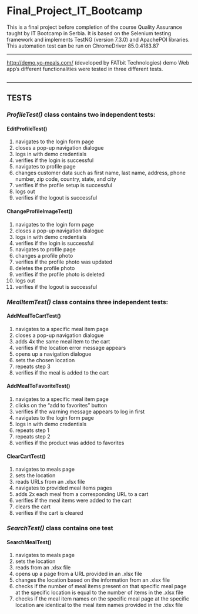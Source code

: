 <h1 class="code-line" data-line-start=0 data-line-end=1 ><a id="Final_Project_IT_Bootcamp_0"></a>Final_Project_IT_Bootcamp</h1>
<p class="has-line-data" data-line-start="1" data-line-end="3">This is a final project before completion of the course Quality Assurance taught by IT Bootcamp in Serbia. It is based on the Selenium testing framework and implements TestNG (version 7.3.0) and ApachePOI libraries. This automation test can be run on ChromeDriver 85.0.4183.87<br>
<img src="https://alternative.me/media/256/selenium-icon-r8to6r6vkc0esz9w-c.png" alt=""></p>
<hr>
<p class="has-line-data" data-line-start="6" data-line-end="7"><a href="http://demo.yo-meals.com/">http://demo.yo-meals.com/</a> (developed by FATbit Technologies) demo Web app’s different functionalities were tested in three different tests.</p>
<p class="has-line-data" data-line-start="8" data-line-end="9"><img src="https://www.yo-meals.com/images/logo.png" alt=""></p>
<hr>
<h2 class="code-line" data-line-start=13 data-line-end=14 ><a id="TESTS_13"></a><strong>TESTS</strong></h2>
<h3 class="code-line" data-line-start=15 data-line-end=16 ><a id="ProfileTest_class_contains_two_independent_tests_15"></a><em>ProfileTest()</em> class contains two independent tests:</h3>
<h4 class="code-line" data-line-start=17 data-line-end=18 ><a id="EditProfileTest_17"></a>EditProfileTest()</h4>
<ol>
<li class="has-line-data" data-line-start="18" data-line-end="19">navigates to the login form page</li>
<li class="has-line-data" data-line-start="19" data-line-end="20">closes a pop-up navigation dialogue</li>
<li class="has-line-data" data-line-start="20" data-line-end="21">logs in with demo credentials</li>
<li class="has-line-data" data-line-start="21" data-line-end="22">verifies if the login is successful</li>
<li class="has-line-data" data-line-start="22" data-line-end="23">navigates to profile page</li>
<li class="has-line-data" data-line-start="23" data-line-end="24">changes customer data such as first name, last name, address, phone number, zip code, country, state, and city</li>
<li class="has-line-data" data-line-start="24" data-line-end="25">verifies if the profile setup is successful</li>
<li class="has-line-data" data-line-start="25" data-line-end="26">logs out</li>
<li class="has-line-data" data-line-start="26" data-line-end="28">verifies if the logout is successful</li>
</ol>
<h4 class="code-line" data-line-start=28 data-line-end=29 ><a id="ChangeProfileImageTest_28"></a>ChangeProfileImageTest()</h4>
<ol>
<li class="has-line-data" data-line-start="29" data-line-end="30">navigates to the login form page</li>
<li class="has-line-data" data-line-start="30" data-line-end="31">closes a pop-up navigation dialogue</li>
<li class="has-line-data" data-line-start="31" data-line-end="32">logs in with demo credentials</li>
<li class="has-line-data" data-line-start="32" data-line-end="33">verifies if the login is successful</li>
<li class="has-line-data" data-line-start="33" data-line-end="34">navigates to profile page</li>
<li class="has-line-data" data-line-start="34" data-line-end="35">changes a profile photo</li>
<li class="has-line-data" data-line-start="35" data-line-end="36">verifies if the profile photo was updated</li>
<li class="has-line-data" data-line-start="36" data-line-end="37">deletes the profile photo</li>
<li class="has-line-data" data-line-start="37" data-line-end="38">verifies if the profile photo is deleted</li>
<li class="has-line-data" data-line-start="38" data-line-end="39">logs out</li>
<li class="has-line-data" data-line-start="39" data-line-end="41">verifies if the logout is successful</li>
</ol>
<h3 class="code-line" data-line-start=41 data-line-end=42 ><a id="MealItemTest_class_contains_three_independent_tests_41"></a><em>MealItemTest()</em> class contains three independent tests:</h3>
<h4 class="code-line" data-line-start=43 data-line-end=44 ><a id="AddMealToCartTest_43"></a>AddMealToCartTest()</h4>
<ol>
<li class="has-line-data" data-line-start="44" data-line-end="45">navigates to a specific meal item page</li>
<li class="has-line-data" data-line-start="45" data-line-end="46">closes a pop-up navigation dialogue</li>
<li class="has-line-data" data-line-start="46" data-line-end="47">adds 4x the same meal item to the cart</li>
<li class="has-line-data" data-line-start="47" data-line-end="48">verifies if the location error message appears</li>
<li class="has-line-data" data-line-start="48" data-line-end="49">opens up a navigation dialogue</li>
<li class="has-line-data" data-line-start="49" data-line-end="50">sets the chosen location</li>
<li class="has-line-data" data-line-start="50" data-line-end="51">repeats step 3</li>
<li class="has-line-data" data-line-start="51" data-line-end="53">verifies if the meal is added to the cart</li>
</ol>
<h4 class="code-line" data-line-start=53 data-line-end=54 ><a id="AddMealToFavoriteTest_53"></a>AddMealToFavoriteTest()</h4>
<ol>
<li class="has-line-data" data-line-start="54" data-line-end="55">navigates to a specific meal item page</li>
<li class="has-line-data" data-line-start="55" data-line-end="56">clicks on the “add to favorites” button</li>
<li class="has-line-data" data-line-start="56" data-line-end="57">verifies if the warning message appears to log in first</li>
<li class="has-line-data" data-line-start="57" data-line-end="58">navigates to the login form page</li>
<li class="has-line-data" data-line-start="58" data-line-end="59">logs in with demo credentials</li>
<li class="has-line-data" data-line-start="59" data-line-end="60">repeats step 1</li>
<li class="has-line-data" data-line-start="60" data-line-end="61">repeats step 2</li>
<li class="has-line-data" data-line-start="61" data-line-end="63">verifies if the product was added to favorites</li>
</ol>
<h4 class="code-line" data-line-start=63 data-line-end=64 ><a id="ClearCartTest_63"></a>ClearCartTest()</h4>
<ol>
<li class="has-line-data" data-line-start="64" data-line-end="65">navigates to meals page</li>
<li class="has-line-data" data-line-start="65" data-line-end="66">sets the location</li>
<li class="has-line-data" data-line-start="66" data-line-end="67">reads URLs from an .xlsx file</li>
<li class="has-line-data" data-line-start="67" data-line-end="68">navigates to provided meal items pages</li>
<li class="has-line-data" data-line-start="68" data-line-end="69">adds 2x each meal from a corresponding URL to a cart</li>
<li class="has-line-data" data-line-start="69" data-line-end="70">verifies if the meal items were added to the cart</li>
<li class="has-line-data" data-line-start="70" data-line-end="71">clears the cart</li>
<li class="has-line-data" data-line-start="71" data-line-end="73">verifies if the cart is cleared</li>
</ol>
<h3 class="code-line" data-line-start=73 data-line-end=74 ><a id="SearchTest_class_contains_one_test_73"></a><em>SearchTest()</em> class contains one test</h3>
<h4 class="code-line" data-line-start=75 data-line-end=76 ><a id="SearchMealTest_75"></a>SearchMealTest()</h4>
<ol>
<li class="has-line-data" data-line-start="76" data-line-end="77">navigates to meals page</li>
<li class="has-line-data" data-line-start="77" data-line-end="78">sets the location</li>
<li class="has-line-data" data-line-start="78" data-line-end="79">reads from an .xlsx file</li>
<li class="has-line-data" data-line-start="79" data-line-end="80">opens up a page from a URL provided in an .xlsx file</li>
<li class="has-line-data" data-line-start="80" data-line-end="81">changes the location based on the information from an .xlsx file</li>
<li class="has-line-data" data-line-start="81" data-line-end="82">checks if the number of meal items present on that specific meal page at the specific location is equal to the number of items in the .xlsx file</li>
<li class="has-line-data" data-line-start="82" data-line-end="84">checks if the meal item names on the specific meal page at the specific location are identical to the meal item names provided in the .xlsx file</li>
</ol>
